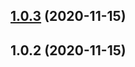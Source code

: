## [1.0.3](https://github.com/zvuk71/boogi/compare/v1.0.2...v1.0.3) (2020-11-15)



## 1.0.2 (2020-11-15)



